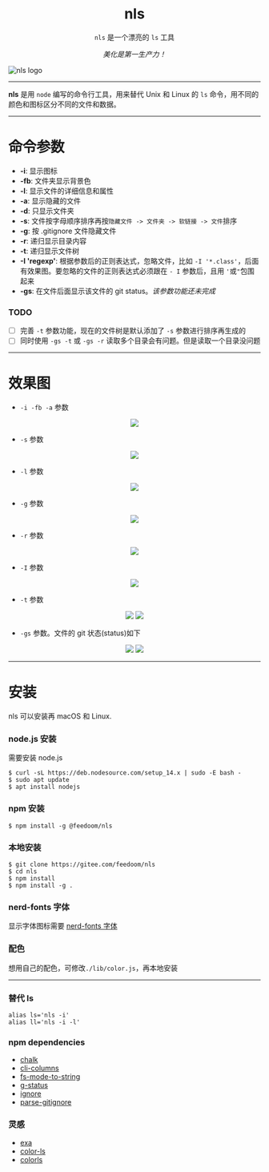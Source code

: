 <div align="center">
<h1>nls</h1>

`nls` 是一个漂亮的 `ls` 工具

*美化是第一生产力！*

</div>

![nls logo](https://www.hualigs.cn/image/6024ce200d985.jpg)

---

**nls** 是用 `node` 编写的命令行工具，用来替代 Unix 和 Linux 的 `ls` 命令，用不同的颜色和图标区分不同的文件和数据。

---

<h1>命令参数</h1>

- **-i**: 显示图标
- **-fb**: 文件夹显示背景色
- **-l**: 显示文件的详细信息和属性
- **-a**: 显示隐藏的文件
- **-d**: 只显示文件夹
- **-s**: 文件按字母顺序排序再按`隐藏文件 -> 文件夹 -> 软链接 -> 文件`排序
- **-g**: 按 .gitignore 文件隐藏文件
- **-r**: 递归显示目录内容
- **-t**: 递归显示文件树
- **-I 'regexp'**: 根据参数后的正则表达式，忽略文件，比如 `-I '*.class'`，后面有效果图。要忽略的文件的正则表达式必须跟在 `- I` 参数后，且用 `'`或`"`包围起来
- **-gs**: 在文件后面显示该文件的 git status。*该参数功能还未完成*


### TODO
- [ ] 完善 `-t` 参数功能，现在的文件树是默认添加了 `-s` 参数进行排序再生成的
- [ ] 同时使用 `-gs -t` 或 `-gs -r` 读取多个目录会有问题。但是读取一个目录没问题

---

<h1>效果图</h1>

- `-i -fb -a` 参数
<div align="center">
<img src="https://www.hualigs.cn/image/6024ce60727bb.jpg">
</div>

- `-s` 参数
<div align="center">
<img src="https://www.hualigs.cn/image/6024ce9922a6f.jpg">
</div>

- `-l` 参数
<div align="center">
<img src="https://www.hualigs.cn/image/6024cec876144.jpg">
</div>

- `-g` 参数
<div align="center">
<img src="https://www.hualigs.cn/image/6024cd65d14f8.jpg">
</div>

- `-r` 参数
<div align="center">
<img src="https://www.hualigs.cn/image/6024cf3579dc6.jpg">
</div>

- `-I` 参数
<div align="center">
<img src="https://www.hualigs.cn/image/6024d0cbcc6de.jpg">
</div>

- `-t` 参数
<div align="center">
<img src="https://www.hualigs.cn/image/6024cfa8934d8.jpg">
<img src="https://www.hualigs.cn/image/6024cfc565bc8.jpg">
</div>

- `-gs` 参数。文件的 git 状态(status)如下
<div align="center">
<img src="https://www.hualigs.cn/image/6024cfda9b3f9.jpg">
<img src="https://www.hualigs.cn/image/6024cff962a60.jpg">
</div>

---

<h1>安装</h1>

nls 可以安装再 macOS 和 Linux.

### node.js 安装
需要安装 node.js

    $ curl -sL https://deb.nodesource.com/setup_14.x | sudo -E bash -
    $ sudo apt update
    $ apt install nodejs

### npm 安装

    $ npm install -g @feedoom/nls

### 本地安装

    $ git clone https://gitee.com/feedoom/nls
    $ cd nls
    $ npm install
    $ npm install -g .

### nerd-fonts 字体
显示字体图标需要 [nerd-fonts 字体](https://github.com/ryanoasis/nerd-fonts)

### 配色
想用自己的配色，可修改`./lib/color.js`，再本地安装

---

### 替代 ls
```
alias ls='nls -i'
alias ll='nls -i -l'
```

### npm dependencies
* [chalk](https://github.com/chalk/chalk)
* [cli-columns](https://github.com/shannonmoeller/cli-columns)
* [fs-mode-to-string](https://github.com/AndreasPizsa/fs-mode-to-string)
* [g-status](https://github.com/luftywiranda13/g-status)
* [ignore](https://github.com/kaelzhang/node-ignore)
* [parse-gitignore](https://github.com/jonschlinkert/parse-gitignore)

### 灵感
* [exa](https://github.com/ogham/exa)
* [color-ls](https://github.com/monsterkodi/color-ls)
* [colorls](https://github.com/husnulhamidiah/colorls)
